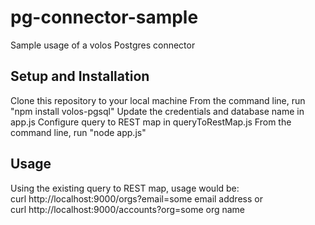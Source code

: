 # pg-connector-sample
Sample usage of a volos Postgres connector

## Setup and Installation
Clone this repository to your local machine
From the command line, run "npm install volos-pgsql"
Update the credentials and database name in app.js
Configure query to REST map in queryToRestMap.js
From the command line, run "node app.js"

## Usage
Using the existing query to REST map, usage would be:
<br>
curl http://localhost:9000/orgs?email=some email address or
<br>
curl http://localhost:9000/accounts?org=some org name 
